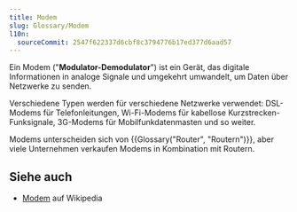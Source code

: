 ```yaml
---
title: Modem
slug: Glossary/Modem
l10n:
  sourceCommit: 2547f622337d6cbf8c3794776b17ed377d6aad57
---
```


Ein Modem ("**Modulator-Demodulator**") ist ein Gerät, das digitale Informationen in analoge Signale und umgekehrt umwandelt, um Daten über Netzwerke zu senden.

Verschiedene Typen werden für verschiedene Netzwerke verwendet: DSL-Modems für Telefonleitungen, Wi-Fi-Modems für kabellose Kurzstrecken-Funksignale, 3G-Modems für Mobilfunkdatenmasten und so weiter.

Modems unterscheiden sich von {{Glossary("Router", "Routern")}}, aber viele Unternehmen verkaufen Modems in Kombination mit Routern.

## Siehe auch

- [Modem](https://en.wikipedia.org/wiki/Modem) auf Wikipedia
